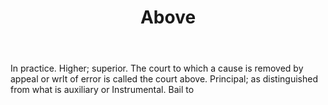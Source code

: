 ---
title: Above
letter: A
permalink: "/definitions/bld-above.html"
body: In practice. Higher; superior. The court to which a cause is removed by appeal
  or wrlt of error is called the court above. Principal; as distinguished from what
  is auxiliary or Instrumental. Bail to
published_at: '2018-07-07'
source: Black's Law Dictionary 2nd Ed (1910)
layout: post
---